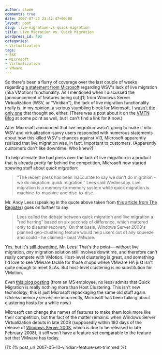 ```yaml
---
author: slowe
comments: true
date: 2007-07-23 23:42:47+00:00
layout: post
slug: live-migration-vs-quick-migration
title: Live Migration vs. Quick Migration
wordpress_id: 493
categories:
- Virtualization
tags:
- ESX
- Microsoft
- Virtualization
- VMware
---
```


So there's been a flurry of coverage over the last couple of weeks regarding [a statement from Microsoft](http://www.theregister.co.uk/2007/07/11/microsoft_virtualization_roadmap_confusion/) regarding WSV's lack of live migration (aka VMotion) functionality. As I mentioned when I discussed the [announcement of features being cut][1] from Windows Server Virtualization (WSV, or "Viridian"), the lack of live migration functionality really is, in my opinion, a serious stumbling block for Microsoft. I [wasn't the only one](http://h0bbel.p0ggel.org/2007/05/11/microsoft-adjusts-viridian-feature-set/) that thought so, either. (There was a post about it on the [VMTN Blog](http://blogs.vmware.com/vmtn/) at some point as well, but I can't find a link for it now.)

After Microsoft announced that live migration wasn't going to make it into WSV and virtualization-savvy users responded with numerous statements about how this killed WSV's chances against VI3, Microsoft apparently realized that live migration was, in fact, important to customers. (Apparently customers don't like downtime. Who knew?)

To help alleviate the bad press over the lack of live migration in a product that is already pretty far behind the competition, Microsoft now started spewing stuff about _quick migration:_

>"The recent press has been inaccurate to say we don't do migration - we do migration: quick migration," Lees said Wednesday. Live migration is a memory-to-memory system while quick migration is machine-to-machine and disc-to-disc.

Mr. Andy Lees (speaking in the quote above taken from [this article from The Register](http://www.theregister.co.uk/2007/07/11/microsoft_virtualization_roadmap_confusion/)) goes on further to say:

>Lees called the debate between quick migration and live migration a "red herring" based on six seconds of difference, which mattered only to disaster recovery. On that basis, Windows Server 2008's planned geo-clustering feature would help users out of any squeeze and could - he claimed - beat VMware.

Yes, but it's [still downtime](http://virtualscoop.org/?q=node/4), Mr. Lees! That's the point---without live migration, _any_ migration solution still involves downtime, and therefore can't really compete with VMotion. Host-level clustering is great, and something I'd love to see VMware tackle for those shops where VMware HA just isn't quite enough to meet SLAs. But host-level clustering is no substitution for VMotion.

Even [this blog posting](http://blogs.technet.com/daven/archive/2007/06/08/virtual-server-quick-migration.aspx) (from an MS employee, no less) admits that Quick Migration is really nothing more than Host Clustering. This isn't new technology; this is just Microsoft repackaging the same old stuff again. (Unless memory serves me incorrectly, Microsoft has been talking about clustering hosts for a while now.)

Microsoft can change the names of features to make them look more like their competition, but the fact of the matter remains: when Windows Server Virtualization debuts in late 2008 (supposedly within 180 days of the release of [Windows Server 2008](http://www.microsoft.com/windowsserver2008/default.mspx), which is due to be released in late February 2008), it _still_ won't have a feature set comparable to the feature set that VMware has today.

[1]: {% post_url 2007-05-10-viridian-feature-set-trimmed %}
